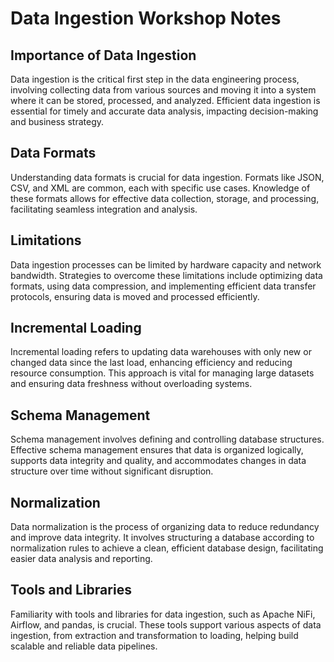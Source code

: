 # Data Ingestion Workshop Notes

## Importance of Data Ingestion
Data ingestion is the critical first step in the data engineering process, involving collecting data from various sources and moving it into a system where it can be stored, processed, and analyzed. Efficient data ingestion is essential for timely and accurate data analysis, impacting decision-making and business strategy.

## Data Formats
Understanding data formats is crucial for data ingestion. Formats like JSON, CSV, and XML are common, each with specific use cases. Knowledge of these formats allows for effective data collection, storage, and processing, facilitating seamless integration and analysis.

## Limitations
Data ingestion processes can be limited by hardware capacity and network bandwidth. Strategies to overcome these limitations include optimizing data formats, using data compression, and implementing efficient data transfer protocols, ensuring data is moved and processed efficiently.

## Incremental Loading
Incremental loading refers to updating data warehouses with only new or changed data since the last load, enhancing efficiency and reducing resource consumption. This approach is vital for managing large datasets and ensuring data freshness without overloading systems.

## Schema Management
Schema management involves defining and controlling database structures. Effective schema management ensures that data is organized logically, supports data integrity and quality, and accommodates changes in data structure over time without significant disruption.

## Normalization
Data normalization is the process of organizing data to reduce redundancy and improve data integrity. It involves structuring a database according to normalization rules to achieve a clean, efficient database design, facilitating easier data analysis and reporting.

## Tools and Libraries
Familiarity with tools and libraries for data ingestion, such as Apache NiFi, Airflow, and pandas, is crucial. These tools support various aspects of data ingestion, from extraction and transformation to loading, helping build scalable and reliable data pipelines.
